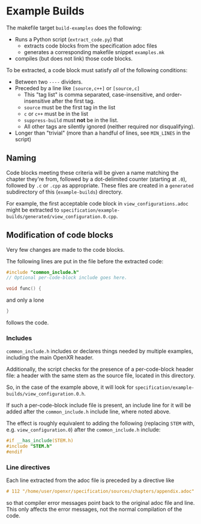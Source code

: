 # Example Builds

<!--
Copyright (c) 2014-2021, The Khronos Group Inc.

SPDX-License-Identifier: CC-BY-4.0
-->

The makefile target `build-examples` does the following:

- Runs a Python script (`extract_code.py`) that
  - extracts code blocks from the specification adoc files
  - generates a corresponding makefile snippet `examples.mk`
- compiles (but does not link) those code blocks.

To be extracted, a code block must satisfy *all* of the following conditions:

- Between two `----` dividers.
- Preceded by a line like `[source,c++]` or `[source,c]`
  - This "tag list" is comma separated, case-insensitive, and order-insensitive after the first tag.
  - `source` must be the first tag in the list
  - `c` or `c++` must be in the list
  - `suppress-build` must **not** be in the list.
  - All other tags are silently ignored (neither required nor disqualifying).
- Longer than "trivial" (more than a handful of lines, see `MIN_LINES` in the script)

## Naming

Code blocks meeting these criteria will be given a name matching the chapter they're from,
followed by a dot-delimited counter (starting at `.0`),
followed by `.c` or `.cpp` as appropriate.
These files are created in a `generated` subdirectory of this (`example-builds`) directory.

For example, the first acceptable code block in `view_configurations.adoc`
might be extracted to `specification/example-builds/generated/view_configuration.0.cpp`.

## Modification of code blocks

Very few changes are made to the code blocks.

The following lines are put in the file before the extracted code:

```c++
#include "common_include.h"
// Optional per-code-block include goes here.

void func() {
```

and only a lone

```c++
}
```

follows the code.

### Includes

`common_include.h` includes or declares things needed by multiple examples,
including the main OpenXR header.

Additionally, the script checks for the presence of a per-code-block header file:
a header with the same stem as the source file,
located in this directory.

So, in the case of the example above, it will look for `specification/example-builds/view_configuration.0.h`.

If such a per-code-block include file is present,
an include line for it will be added after the `common_include.h` include line, where noted above.

The effect is roughly equivalent to adding the following
(replacing `STEM` with, e.g. `view_configuration.0`)
after the `common_include.h` include:

```c++
#if __has_include(STEM.h)
#include "STEM.h"
#endif
```

### Line directives

Each line extracted from the adoc file is preceded by a directive like

```c++
# 112 "/home/user/openxr/specification/sources/chapters/appendix.adoc"
```

so that compiler error messages point back to the original adoc file and line.
This only affects the error messages, not the normal compilation of the code.
